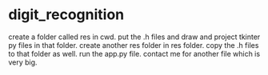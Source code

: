# digit_recognition
create a folder called res in cwd.
put the .h files and draw and project tkinter py files in that folder.
create another res folder in res folder.
copy the .h files to that folder as well.
run the app.py file.
contact me for another file which is very big.
